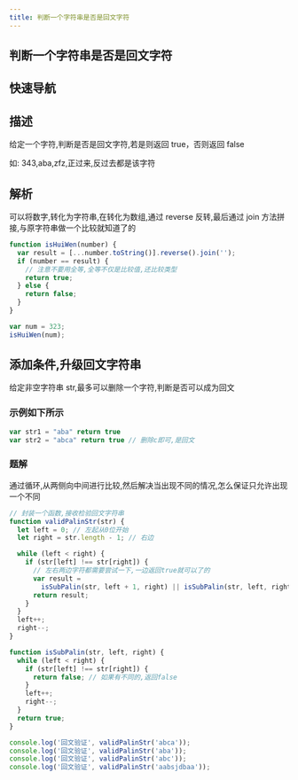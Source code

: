 ```yaml
---
title: 判断一个字符串是否是回文字符
---
```


## 判断一个字符串是否是回文字符

## 快速导航

<TOC />

## 描述

给定一个字符,判断是否是回文字符,若是则返回 true，否则返回 false

如: 343,aba,zfz,正过来,反过去都是该字符

## 解析

可以将数字,转化为字符串,在转化为数组,通过 reverse 反转,最后通过 join 方法拼接,与原字符串做一个比较就知道了的

```js
function isHuiWen(number) {
  var result = [...number.toString()].reverse().join('');
  if (number == result) {
    // 注意不要用全等,全等不仅是比较值,还比较类型
    return true;
  } else {
    return false;
  }
}

var num = 323;
isHuiWen(num);
```

## 添加条件,升级回文字符串

给定非空字符串 str,最多可以删除一个字符,判断是否可以成为回文

### 示例如下所示

```js
var str1 = "aba" return true
var str2 = "abca" return true // 删除c即可,是回文
```

### 题解

通过循环,从两侧向中间进行比较,然后解决当出现不同的情况,怎么保证只允许出现一个不同

```js
// 封装一个函数,接收检验回文字符串
function validPalinStr(str) {
  let left = 0; // 左起从0位开始
  let right = str.length - 1; // 右边

  while (left < right) {
    if (str[left] !== str[right]) {
      // 左右两边字符都需要尝试一下,一边返回true就可以了的
      var result =
        isSubPalin(str, left + 1, right) || isSubPalin(str, left, right - 1);
      return result;
    }
  }
  left++;
  right--;
}

function isSubPalin(str, left, right) {
  while (left < right) {
    if (str[left] !== str[right]) {
      return false; // 如果有不同的,返回false
    }
    left++;
    right--;
  }
  return true;
}

console.log('回文验证', validPalinStr('abca'));
console.log('回文验证', validPalinStr('aba'));
console.log('回文验证', validPalinStr('abc'));
console.log('回文验证', validPalinStr('aabsjdbaa'));
```

<footer-FooterLink :isShareLink="true" :isDaShang="true" />

<footer-FeedBack />
